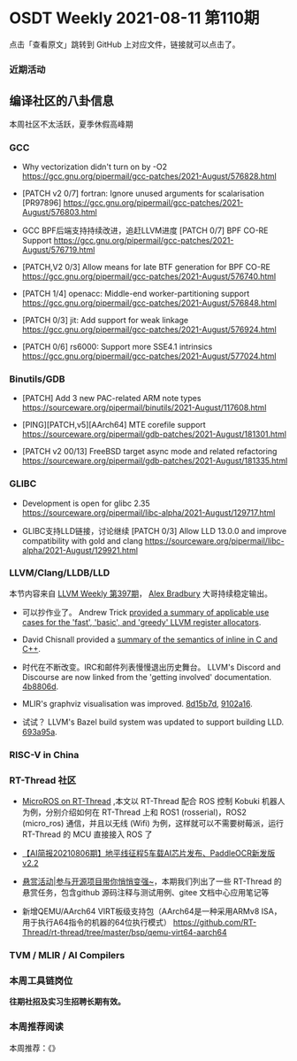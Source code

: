 # OSDT Weekly 2021-08-11 第110期

点击「查看原文」跳转到 GitHub 上对应文件，链接就可以点击了。

### 近期活动

## 编译社区的八卦信息

本周社区不太活跃，夏季休假高峰期

### GCC

- Why vectorization didn't turn on by -O2
  https://gcc.gnu.org/pipermail/gcc-patches/2021-August/576828.html

- [PATCH v2 0/7] fortran: Ignore unused arguments for scalarisation [PR97896]
  https://gcc.gnu.org/pipermail/gcc-patches/2021-August/576803.html

- GCC BPF后端支持持续改进，追赶LLVM进度
  [PATCH 0/7] BPF CO-RE Support
  https://gcc.gnu.org/pipermail/gcc-patches/2021-August/576719.html

- [PATCH,V2 0/3] Allow means for late BTF generation for BPF CO-RE
  https://gcc.gnu.org/pipermail/gcc-patches/2021-August/576740.html

- [PATCH 1/4] openacc: Middle-end worker-partitioning support
  https://gcc.gnu.org/pipermail/gcc-patches/2021-August/576848.html

- [PATCH 0/3] jit: Add support for weak linkage
  https://gcc.gnu.org/pipermail/gcc-patches/2021-August/576924.html

- [PATCH 0/6] rs6000: Support more SSE4.1 intrinsics
  https://gcc.gnu.org/pipermail/gcc-patches/2021-August/577024.html

### Binutils/GDB

- [PATCH] Add 3 new PAC-related ARM note types
  https://sourceware.org/pipermail/binutils/2021-August/117608.html

- [PING][PATCH,v5][AArch64] MTE corefile support
  https://sourceware.org/pipermail/gdb-patches/2021-August/181301.html

- [PATCH v2 00/13] FreeBSD target async mode and related refactoring
  https://sourceware.org/pipermail/gdb-patches/2021-August/181335.html

### GLIBC

- Development is open for glibc 2.35
  https://sourceware.org/pipermail/libc-alpha/2021-August/129717.html

- GLIBC支持LLD链接，讨论继续
  [PATCH 0/3] Allow LLD 13.0.0 and improve compatibility with gold and clang
  https://sourceware.org/pipermail/libc-alpha/2021-August/129921.html

### LLVM/Clang/LLDB/LLD

本节内容来自 [LLVM Weekly 第397期](http://llvmweekly.org/issue/397)，
[Alex Bradbury](https://www.linkedin.com/in/alex-bradbury/) 大哥持续稳定输出。

* 可以抄作业了。 Andrew Trick [provided a summary of applicable use cases for the 'fast', 'basic', and 'greedy' LLVM register  allocators](https://lists.llvm.org/pipermail/llvm-dev/2021-August/152043.html).

* David Chisnall provided a [summary of the semantics of inline in C and C++](https://lists.llvm.org/pipermail/llvm-dev/2021-August/152031.html).

* 时代在不断改变。IRC和邮件列表慢慢退出历史舞台。 LLVM's Discord and Discourse are now linked from the 'getting involved'
  documentation. [4b8806d](https://reviews.llvm.org/rG4b8806d95769).

* MLIR's graphviz visualisation was improved.
  [8d15b7d](https://reviews.llvm.org/rG8d15b7dcbaa1),
  [9102a16](https://reviews.llvm.org/rG9102a16bef1a).

* 试试？ LLVM's Bazel build system was updated to support building LLD.
  [693a95a](https://reviews.llvm.org/rG693a95a69416).

### RISC-V in China

### RT-Thread 社区

- [MicroROS on RT-Thread](https://mp.weixin.qq.com/s/cveHg3WhSaXlTI3EHNqBaw) ,本文以 RT-Thread 配合 ROS 控制 Kobuki 机器人为例，分别介绍如何在 RT-Thread 上和 ROS1 (rosserial)，ROS2 (micro_ros) 通信，并且以无线 (Wifi) 为例，这样就可以不需要树莓派，运行 RT-Thread 的 MCU 直接接入 ROS 了

- [【AI简报20210806期】地平线征程5车载AI芯片发布、PaddleOCR新发版v2.2
](https://mp.weixin.qq.com/s/Kekk9o1JT5LuMP9a2G6mIA)

- [悬赏活动|参与开源项目带你悄悄变强~](https://mp.weixin.qq.com/s/Dbkfdk-Hi5liQTHsEtb2jw)，本期我们列出了一些 RT-Thread 的悬赏任务，包含github 源码注释与测试用例、gitee 文档中心应用笔记等

- 新增QEMU/AArch64 VIRT板级支持包（AArch64是一种采用ARMv8 ISA，用于执行A64指令的机器的64位执行模式） https://github.com/RT-Thread/rt-thread/tree/master/bsp/qemu-virt64-aarch64


### TVM / MLIR / AI Compilers

### 本周工具链岗位

**往期社招及实习生招聘长期有效。**

### 本周推荐阅读

本周推荐：《》
